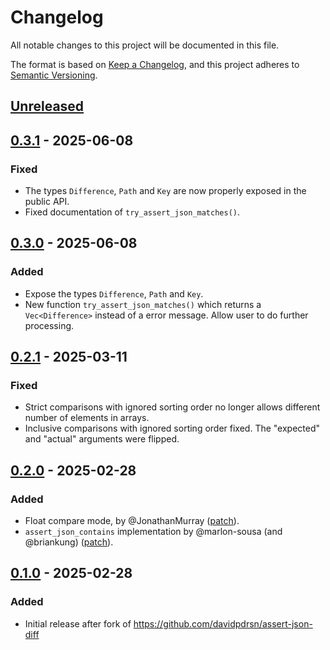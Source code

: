 # Changelog

All notable changes to this project will be documented in this file.

The format is based on [Keep a Changelog](https://keepachangelog.com/en/1.1.0/),
and this project adheres to [Semantic Versioning](https://semver.org/spec/v2.0.0.html).

## [Unreleased]

## [0.3.1] - 2025-06-08

### Fixed

- The types `Difference`, `Path` and `Key` are now properly exposed in the
  public API.
- Fixed documentation of `try_assert_json_matches()`.

## [0.3.0] - 2025-06-08

### Added

- Expose the types `Difference`, `Path` and `Key`.
- New function `try_assert_json_matches()` which returns a `Vec<Difference>`
  instead of a error message. Allow user to do further processing.

## [0.2.1] - 2025-03-11

### Fixed

- Strict comparisons with ignored sorting order no longer allows different
  number of elements in arrays.
- Inclusive comparisons with ignored sorting order fixed. The "expected" and
  "actual" arguments were flipped.

## [0.2.0] - 2025-02-28

### Added

- Float compare mode, by @JonathanMurray
  ([patch](https://github.com/JonathanMurray/assert-json-diff/tree/379b3548c086867cf538ddb77407714a35ee63b1)).
- `assert_json_contains` implementation by @marlon-sousa (and @briankung)
  ([patch](https://github.com/briankung/assert-json-diff/tree/da9af96806e16860c15ff002cf813b021d3bdb8a)).

## [0.1.0] - 2025-02-28

### Added

- Initial release after fork of https://github.com/davidpdrsn/assert-json-diff

[unreleased]: https://github.com/hardselius/serde-json-assert/compare/v0.3.1...HEAD
[0.3.1]: https://github.com/hardselius/serde-json-assert/compare/v0.3.0...v0.3.1
[0.3.0]: https://github.com/hardselius/serde-json-assert/compare/v0.2.1...v0.3.0
[0.2.1]: https://github.com/hardselius/serde-json-assert/compare/v0.2.0...v0.2.1
[0.2.0]: https://github.com/hardselius/serde-json-assert/compare/v0.1.0...v0.2.0
[0.1.0]: https://github.com/hardselius/serde-json-assert/releases/tag/0.1.0
